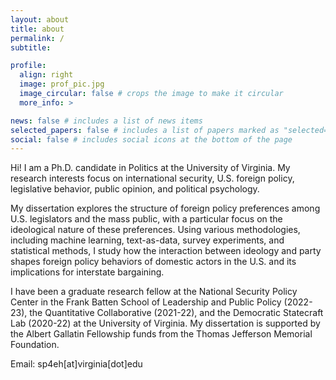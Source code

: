 ```yaml
---
layout: about
title: about
permalink: /
subtitle:

profile:
  align: right
  image: prof_pic.jpg
  image_circular: false # crops the image to make it circular
  more_info: >

news: false # includes a list of news items
selected_papers: false # includes a list of papers marked as "selected={true}"
social: false # includes social icons at the bottom of the page
---
```


Hi! I am a Ph.D. candidate in Politics at the University of Virginia. My research interests focus on international security, U.S. foreign policy, legislative behavior, public opinion, and political psychology.

My dissertation explores the structure of foreign policy preferences among U.S. legislators and the mass public, with a particular focus on the ideological nature of these preferences. Using various methodologies, including machine learning, text-as-data, survey experiments, and statistical methods, I study how the interaction between ideology and party shapes foreign policy behaviors of domestic actors in the U.S. and its implications for interstate bargaining. 

I have been a graduate research fellow at the National Security Policy Center in the Frank Batten School of Leadership and Public Policy (2022-23), the Quantitative Collaborative (2021-22), and the Democratic Statecraft Lab (2020-22) at the University of Virginia. My dissertation is supported by the Albert Gallatin Fellowship funds from the Thomas Jefferson Memorial Foundation.

Email: sp4eh[at]virginia[dot]edu
